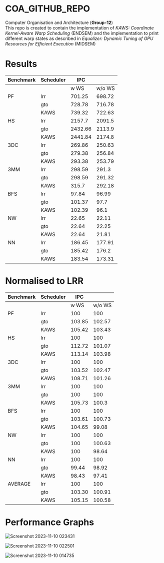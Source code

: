 # COA_GITHUB_REPO
Computer Organisation and Architecture
(**Group-12**) <br />
This repo is created to contain the implementation of *KAWS: Coordinate Kernel-Aware Warp Scheduling* (ENDSEM) and the implementation to print different warp states as described in *Equalizer: Dynamic Tuning of GPU Resources for Efficient Execution* (MIDSEM) <br />

# Results 
| **Benchmark** | **Scheduler** | **IPC** |        | 
|---------------|---------------|---------|--------|
|               |               | w WS    | w/o WS |
| PF            | lrr           | 701.25  | 698.72 |           
|               | gto           | 728.78  | 716.78 |           
|               | KAWS          | 739.32  | 722.63 |  
| HS            | lrr           | 2157.7  | 2091.5 |           
|               | gto           | 2432.66 | 2113.9 |           
|               | KAWS          | 2441.84 | 2174.8 |  
| 3DC           | lrr           | 269.86  | 250.63 |           
|               | gto           | 279.38  | 256.84 |           
|               | KAWS          | 293.38  | 253.79 |  
| 3MM           | lrr           | 298.59  | 291.3  |           
|               | gto           | 298.59  | 291.32 |           
|               | KAWS          | 315.7   | 292.18 |  
| BFS           | lrr           | 97.84   | 96.99  |
|               | gto           | 101.37  | 97.7   |            
|               | KAWS          | 102.39  | 96.1   |                   
| NW            | lrr           | 22.65   | 22.11  |           
|               | gto           | 22.64   | 22.25  |           
|               | KAWS          | 22.64   | 21.81  |                    
| NN            | lrr           | 186.45  | 177.91 |           
|               | gto           | 185.42  | 176.2  |           
|               | KAWS          | 183.54  | 173.31 |                   


# Normalised to LRR
| **Benchmark** | **Scheduler** | **IPC** |        | 
|---------------|---------------|---------|--------|
|               |               | w WS    | w/o WS |
| PF            | lrr           | 100     | 100    |            
|               | gto           | 103.85  | 102.57 |            
|               | KAWS          | 105.42  | 103.43 | 
| HS            | lrr           | 100     | 100    |            
|               | gto           | 112.72  | 101.07 |            
|               | KAWS          | 113.14  | 103.98 |  
| 3DC           | lrr           | 100     | 100    |            
|               | gto           | 103.52  | 102.47 |            
|               | KAWS          | 108.71  | 101.26 | 
| 3MM           | lrr           | 100     | 100    |            
|               | gto           | 100     | 100    |            
|               | KAWS          | 105.73  | 100.3  | 
| BFS           | lrr           | 100     | 100    |
|               | gto           | 103.61  | 100.73 |            
|               | KAWS          | 104.65  | 99.08  |                                 
| NW            | lrr           | 100     | 100    |            
|               | gto           | 100     | 100.63 |            
|               | KAWS          | 100     | 98.64  |            
| NN            | lrr           | 100     | 100    |            
|               | gto           | 99.44   | 98.92  |            
|               | KAWS          | 98.43   | 97.41  |               
| AVERAGE       | lrr           | 100     | 100    |   
|               | gto           | 103.30  | 100.91 |           
|               | KAWS          | 105.15  | 100.58 |

# Performance Graphs

![Screenshot 2023-11-10 023431](https://github.com/Aman398/COA_GITHUB_REPO/assets/94309830/74d9505d-a268-4c10-886f-9056f162940c)

![Screenshot 2023-11-10 022501](https://github.com/Aman398/COA_GITHUB_REPO/assets/94309830/0dbb9123-5776-4a7c-adf3-7d34d6b8780c)

![Screenshot 2023-11-10 014735](https://github.com/Aman398/COA_GITHUB_REPO/assets/94309830/73623eb3-7bfa-4af7-9214-912ccec323e3)
